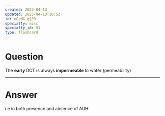 ```yaml
---
created: 2025-04-13
updated: 2025-04-13T10:52
id: eOeNX_g{P0
specialty: misc
specialty_id: 91
type: flashcard
---
```


# Question
The **early** DCT is always **impermeable** to water (permeability)

---

# Answer
i.e in both presence and absence of ADH